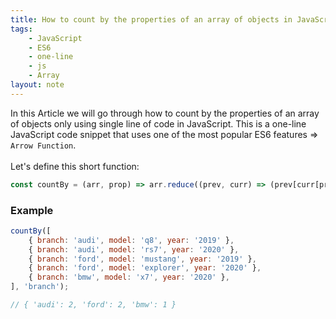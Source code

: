 ```yaml
---
title: How to count by the properties of an array of objects in JavaScript
tags:
    - JavaScript
    - ES6
    - one-line
    - js
    - Array
layout: note
---
```




In this Article we will go through how to count by the properties of an array of objects only using single line of code in JavaScript.
This is a one-line JavaScript code snippet that uses one of the most popular ES6 features => `Arrow Function`.
<br/>
<br/>
Let's define this short function:

```js {.wrap}
const countBy = (arr, prop) => arr.reduce((prev, curr) => (prev[curr[prop]] = ++prev[curr[prop]] || 1, prev), {});
```

### Example

```js {.wrap}
countBy([
    { branch: 'audi', model: 'q8', year: '2019' },
    { branch: 'audi', model: 'rs7', year: '2020' },
    { branch: 'ford', model: 'mustang', year: '2019' },
    { branch: 'ford', model: 'explorer', year: '2020' },
    { branch: 'bmw', model: 'x7', year: '2020' },
], 'branch');

// { 'audi': 2, 'ford': 2, 'bmw': 1 }
```
